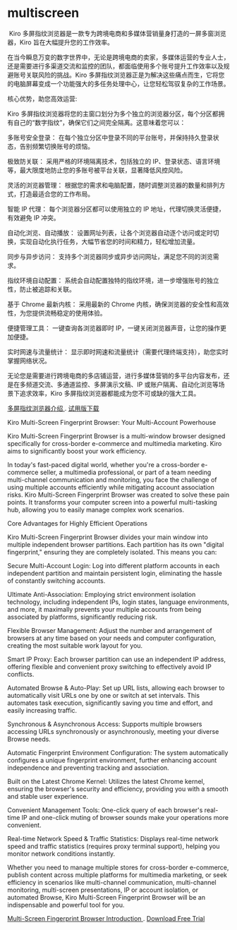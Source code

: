 # multiscreen
<IMG  SRC="https://www.tradesir.com/multiscreen/Screens.png" BORDER="0" ALT="">
Kiro 多屏指纹浏览器是一款专为跨境电商和多媒体营销量身打造的一屏多窗浏览器，Kiro 旨在大幅提升您的工作效率。 

在当今瞬息万变的数字世界中，无论是跨境电商的卖家，多媒体运营的专业人士，还是需要进行多渠道交流和监控的团队，都面临使用多个账号提升工作效率以及规避账号关联风险的挑战。Kiro 多屏指纹浏览器正是为解决这些痛点而生，它将您的电脑屏幕变成一个功能强大的多任务处理中心，让您轻松驾驭复杂的工作场景。

核心优势，助您高效运营:

Kiro 多屏指纹浏览器将您的主窗口划分为多个独立的浏览器分区，每个分区都拥有自己的“数字指纹”，确保它们之间完全隔离。这意味着您可以：

多账号安全登录： 在每个独立分区中登录不同的平台账号，并保持持久登录状态，告别频繁切换账号的烦恼。

极致防关联： 采用严格的环境隔离技术，包括独立的 IP、登录状态、语言环境等，最大限度地防止您的多账号被平台关联，显著降低风控风险。

灵活的浏览器管理： 根据您的需求和电脑配置，随时调整浏览器的数量和排列方式，打造最适合您的工作布局。

智能 IP 代理： 每个浏览器分区都可以使用独立的 IP 地址，代理切换灵活便捷，有效避免 IP 冲突。

自动化浏览、自动播放： 设置网址列表，让各个浏览器自动逐个访问或定时切换，实现自动化执行任务，大幅节省您的时间和精力，轻松增加流量。

同步与异步访问： 支持多个浏览器同步或异步访问网址，满足您不同的浏览需求。

指纹环境自动配置： 系统会自动配置独特的指纹环境，进一步增强账号的独立性，防止被追踪和关联。

基于 Chrome 最新内核： 采用最新的 Chrome 内核，确保浏览器的安全性和高效性，为您提供流畅稳定的使用体验。

便捷管理工具： 一键查询各浏览器即时 IP，一键关闭浏览器声音，让您的操作更加便捷。

实时网速与流量统计： 显示即时网速和流量统计（需要代理终端支持），助您实时掌握网络状况。

无论您是需要进行跨境电商的多店铺运营，进行多媒体营销的多平台内容发布，还是在多频道交流、多通道监控、多屏演示文稿、IP 或账户隔离、自动化浏览等场景下追求效率，Kiro 多屏指纹浏览器都能成为您不可或缺的强大工具。

<a href="https://www.tradesir.com/multiscreen/cn"> 多屏指纹浏览器介绍 </a> .  <a href="https://www.tradesir.com/Download/Multiscreens.zip">试用版下载</a>

Kiro Multi-Screen Fingerprint Browser: Your Multi-Account Powerhouse

Kiro Multi-Screen Fingerprint Browser is a multi-window browser designed specifically for cross-border e-commerce and multimedia marketing. Kiro aims to significantly boost your work efficiency.

In today's fast-paced digital world, whether you're a cross-border e-commerce seller, a multimedia professional, or part of a team needing multi-channel communication and monitoring, you face the challenge of using multiple accounts efficiently while mitigating account association risks. Kiro Multi-Screen Fingerprint Browser was created to solve these pain points. It transforms your computer screen into a powerful multi-tasking hub, allowing you to easily manage complex work scenarios.

Core Advantages for Highly Efficient Operations

Kiro Multi-Screen Fingerprint Browser divides your main window into multiple independent browser partitions. Each partition has its own "digital fingerprint," ensuring they are completely isolated. This means you can:

Secure Multi-Account Login: Log into different platform accounts in each independent partition and maintain persistent login, eliminating the hassle of constantly switching accounts.

Ultimate Anti-Association: Employing strict environment isolation technology, including independent IPs, login states, language environments, and more, it maximally prevents your multiple accounts from being associated by platforms, significantly reducing risk.

Flexible Browser Management: Adjust the number and arrangement of browsers at any time based on your needs and computer configuration, creating the most suitable work layout for you.

Smart IP Proxy: Each browser partition can use an independent IP address, offering flexible and convenient proxy switching to effectively avoid IP conflicts.

Automated Browse & Auto-Play: Set up URL lists, allowing each browser to automatically visit URLs one by one or switch at set intervals. This automates task execution, significantly saving you time and effort, and easily increasing traffic.

Synchronous & Asynchronous Access: Supports multiple browsers accessing URLs synchronously or asynchronously, meeting your diverse Browse needs.

Automatic Fingerprint Environment Configuration: The system automatically configures a unique fingerprint environment, further enhancing account independence and preventing tracking and association.

Built on the Latest Chrome Kernel: Utilizes the latest Chrome kernel, ensuring the browser's security and efficiency, providing you with a smooth and stable user experience.

Convenient Management Tools: One-click query of each browser's real-time IP and one-click muting of browser sounds make your operations more convenient.

Real-time Network Speed & Traffic Statistics: Displays real-time network speed and traffic statistics (requires proxy terminal support), helping you monitor network conditions instantly.

Whether you need to manage multiple stores for cross-border e-commerce, publish content across multiple platforms for multimedia marketing, or seek efficiency in scenarios like multi-channel communication, multi-channel monitoring, multi-screen presentations, IP or account isolation, or automated Browse, Kiro Multi-Screen Fingerprint Browser will be an indispensable and powerful tool for you.

<a href="https://www.tradesir.com/multiscreen/en"> Multi-Screen Fingerprint Browser Introduction </a> .  <a href="https://www.tradesir.com/Download/Multiscreens.zip"> Download Free Trial </a>
